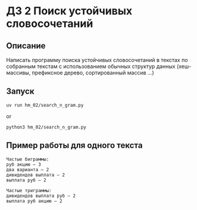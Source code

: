 # ДЗ 2 Поиск устойчивых словосочетаний
## Описание
Написать программу поиска устойчивых словосочетаний в текстах по собранным текстам с использованием обычных структур данных (хеш-массивы, префиксное дерево, сортированный массив ...)

## Запуск
```commandline
uv run hm_02/search_n_gram.py

```
or
```commandline
python3 hm_02/search_n_gram.py
```

## Пример работы для одного текста 
```commandline
Частые биграммы:
руб акцию — 3
два варианта — 2
дивидендов выплата — 2
выплата руб — 2

Частые триграммы:
дивидендов выплата руб — 2
выплата руб акцию — 2

```